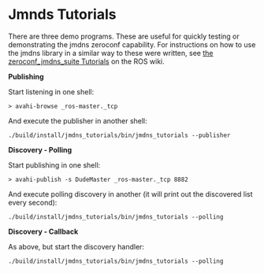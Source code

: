 # Jmnds Tutorials

There are three demo programs. These are useful for quickly testing or demonstrating the jmdns zeroconf capability. 
For instructions on how to use the jmdns library in a similar way to these were written, see [the zeroconf_jmdns_suite Tutorials](http://wiki.ros.org/zeroconf_jmdns_suite/Tutorials) on the ROS wiki.

**Publishing**

Start listening in one shell:

```
> avahi-browse _ros-master._tcp
```

And execute the publisher in another shell:

```
./build/install/jmdns_tutorials/bin/jmdns_tutorials --publisher
```

**Discovery - Polling**

Start publishing in one shell:

```
> avahi-publish -s DudeMaster _ros-master._tcp 8882
```

And execute polling discovery in another (it will print out the discovered list every second):

```
./build/install/jmdns_tutorials/bin/jmdns_tutorials --polling
```

**Discovery - Callback**

As above, but start the discovery handler:

```
./build/install/jmdns_tutorials/bin/jmdns_tutorials --polling
```
